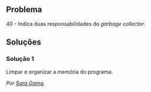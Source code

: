 ## Problema

40 - Indica duas responsabilidades do _garbage collector_.

## Soluções

### Solução 1

Limpar e organizar a memória do programa.

*Por [Sara Gama](https://github.com/serapinta).*
